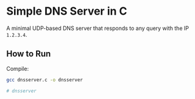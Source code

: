 # Simple DNS Server in C

A minimal UDP-based DNS server that responds to any query with the IP `1.2.3.4`.

## How to Run

Compile:
```bash
gcc dnsserver.c -o dnsserver

# dnsserver
